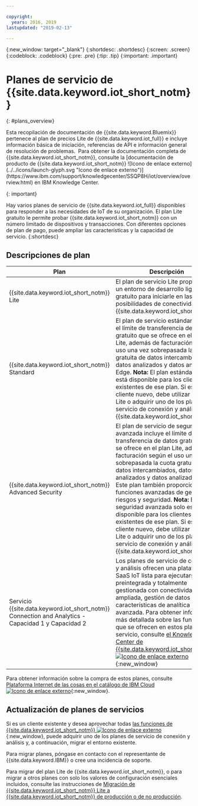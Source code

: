 ```yaml
---

copyright:
  years: 2016, 2019
lastupdated: "2019-02-13"

---
```


{:new_window: target="\_blank"}
{:shortdesc: .shortdesc}
{:screen: .screen}
{:codeblock: .codeblock}
{:pre: .pre}
{:tip: .tip}
{:important: .important}

# Planes de servicio de {{site.data.keyword.iot_short_notm}}
{: #plans_overview}

<p>Esta recopilación de documentación de {{site.data.keyword.Bluemix}} pertenece al plan de precios Lite de {{site.data.keyword.iot_full}} e incluye información básica de iniciación, referencias de API e información general de resolución de problemas. 
Para obtener la documentación completa de {{site.data.keyword.iot_short_notm}}, consulte la [documentación de producto de {{site.data.keyword.iot_short_notm}} ![Icono de enlace externo](../../icons/launch-glyph.svg "Icono de enlace externo")](https://www.ibm.com/support/knowledgecenter/SSQP8H/iot/overview/overview.html) en IBM Knowledge Center. 
</p>
{: important}

Hay varios planes de servicio de {{site.data.keyword.iot_full}} disponibles para responder a las necesidades de IoT de su organización. El plan Lite gratuito le permite probar {{site.data.keyword.iot_short_notm}} con un número limitado de dispositivos y transacciones. Con diferentes opciones de plan de pago, puede ampliar las características y la capacidad de servicio.
{:shortdesc}

## Descripciones de plan

Plan       | Descripción       
---------- | ------------
{{site.data.keyword.iot_short_notm}} Lite | El plan de servicio Lite proporciona un entorno de desarrollo ligero y gratuito para iniciarle en las posibilidades de conectividad de {{site.data.keyword.iot_short_notm}}.
{{site.data.keyword.iot_short_notm}} Standard | El plan de servicio estándar incluye el límite de transferencia de datos gratuito que se ofrece en el plan Lite, además de facturación según el uso una vez sobrepasada la cuota gratuita de datos intercambiados, datos analizados y datos analizados Edge. **Nota:** El plan estándar solo está disponible para los clientes existentes de ese plan. Si es un cliente nuevo, debe utilizar el plan Lite o adquirir uno de los planes de servicio de conexión y análisis de {{site.data.keyword.iot_short_notm}}.
{{site.data.keyword.iot_short_notm}} Advanced Security | El plan de servicio de seguridad avanzada incluye el límite de transferencia de datos gratuito que se ofrece en el plan Lite, además de facturación según el uso una vez sobrepasada la cuota gratuita de datos intercambiados, datos analizados y datos analizados Edge. Este plan también proporciona funciones avanzadas de gestión de riesgos y seguridad. **Nota:** El plan de seguridad avanzada solo está disponible para los clientes existentes de ese plan. Si es un cliente nuevo, debe utilizar el plan Lite o adquirir uno de los planes de servicio de conexión y análisis de {{site.data.keyword.iot_short_notm}}.
Servicio {{site.data.keyword.iot_short_notm}} Connection and Analytics - Capacidad 1 y Capacidad 2 | Los planes de servicio de conexión y análisis ofrecen una plataforma de SaaS IoT lista para ejecutarse, preintegrada y totalmente gestionada con conectividad ampliada, gestión de datos y características de analítica avanzada. Para obtener información más detallada sobre las funciones que se ofrecen en estos planes de servicio, consulte [el Knowledge Center de {{site.data.keyword.iot_short_notm}} ![Icono de enlace externo](../../icons/launch-glyph.svg "Icono de enlace externo")](https://www.ibm.com/support/knowledgecenter/SSQP8H/iot/overview/overview.html){:new_window}

Para obtener información sobre la compra de estos planes, consulte [Plataforma Internet de las cosas en el catálogo de IBM Cloud ![Icono de enlace externo](../../icons/launch-glyph.svg "Icono de enlace externo")](https://cloud.ibm.com/catalog/services/internet-of-things-platform){:new_window}.

## Actualización de planes de servicios

Si es un cliente existente y desea aprovechar todas [las funciones de {{site.data.keyword.iot_short_notm}} ![Icono de enlace externo](../../icons/launch-glyph.svg "Icono de enlace externo")](https://www.ibm.com/support/knowledgecenter/SSQP8H/iot/overview/overview.html){:new_window}, puede adquirir uno de los planes de servicio de conexión y análisis y, a continuación, migrar el entorno existente.

Para migrar planes, póngase en contacto con el representante de {{site.data.keyword.IBM}} o cree una incidencia de soporte.

<!--- - To migrate from {{site.data.keyword.iot_short_notm}} Standard and Advanced Security plans, contact your {{site.data.keyword.IBM}} representative or raise a support ticket.--->
Para migrar del plan Lite de {{site.data.keyword.iot_short_notm}}, o para migrar a otros planes con solo los valores de configuración esenciales incluidos, consulte las instrucciones de [Migración de {{site.data.keyword.iot_short_notm}} Lite a {{site.data.keyword.iot_short_notm}} de producción o de no producción](/docs/IoT/org_migration.html).
